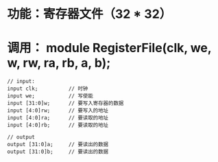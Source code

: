 # 功能：寄存器文件（32 * 32）

# 调用： module RegisterFile(clk, we, w, rw, ra, rb, a, b);
	// input:
	input clk;          // 时钟
	input we;           // 写使能
	input [31:0]w;      // 要写入寄存器的数据
	input [4:0]rw;      // 要写入的地址
	input [4:0]ra;      // 要读取的地址
	input [4:0]rb;      // 要读取的地址
  
 	// output
	output [31:0]a;     // 要读出的数据
	output [31:0]b;     // 要读出的数据

